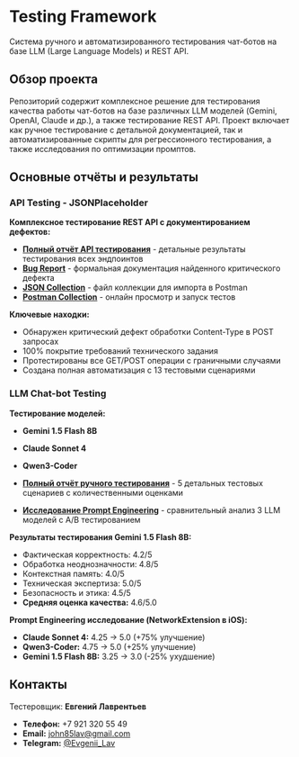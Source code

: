 # Testing Framework

Система ручного и автоматизированного тестирования чат-ботов на базе LLM (Large Language Models) и REST API.

## Обзор проекта

Репозиторий содержит комплексное решение для тестирования качества работы чат-ботов на базе различных LLM моделей (Gemini, OpenAI, Claude и др.), а также тестирование REST API. Проект включает как ручное тестирование с детальной документацией, так и автоматизированные скрипты для регрессионного тестирования, а также исследования по оптимизации промптов.

## Основные отчёты и результаты

### API Testing - JSONPlaceholder
**Комплексное тестирование REST API с документированием дефектов:**
- **[Полный отчёт API тестирования](api-testing/jsonplaceholder-api/reports/full-test-report.md)** - детальные результаты тестирования всех эндпоинтов
- **[Bug Report](api-testing/jsonplaceholder-api/reports/bug-report.md)** - формальная документация найденного критического дефекта
- **[JSON Collection](api-testing/jsonplaceholder-api/postman/)** - файл коллекции для импорта в Postman
- **[Postman Collection](https://postman.co/workspace/My-Workspace~51882f5a-dbbf-4b1a-86bc-8a90e5d241ed/collection/43456894-db4e5e9d-234b-4448-88b2-65d98ece1ffb)** - онлайн просмотр и запуск тестов

**Ключевые находки:**
- Обнаружен критический дефект обработки Content-Type в POST запросах
- 100% покрытие требований технического задания
- Протестированы все GET/POST операции с граничными случаями
- Создана полная автоматизация с 13 тестовыми сценариями

### LLM Chat-bot Testing
**Тестирование моделей:**
- **Gemini 1.5 Flash 8B**
- **Claude Sonnet 4** 
- **Qwen3-Coder**

- **[Полный отчёт ручного тестирования](manual_testing_report.md)** - 5 детальных тестовых сценариев с количественными оценками
- **[Исследование Prompt Engineering](prompt_engineering_study.md)** - сравнительный анализ 3 LLM моделей с A/B тестированием

**Результаты тестирования Gemini 1.5 Flash 8B:**
- Фактическая корректность: 4.2/5
- Обработка неоднозначности: 4.8/5  
- Контекстная память: 4.0/5
- Техническая экспертиза: 5.0/5
- Безопасность и этика: 4.5/5
- **Средняя оценка качества:** 4.6/5.0

**Prompt Engineering исследование (NetworkExtension в iOS):**
- **Claude Sonnet 4:** 4.25 → 5.0 (+75% улучшение)
- **Qwen3-Coder:** 4.75 → 5.0 (+25% улучшение)
- **Gemini 1.5 Flash 8B:** 3.25 → 3.0 (-25% ухудшение)

## Контакты

Тестеровщик: **Евгений Лаврентьев**
- **Телефон:** +7 921 320 55 49
- **Email:** john85lav@gmail.com
- **Telegram:** [@Evgenii_Lav](https://t.me/Evgenii_Lav)
